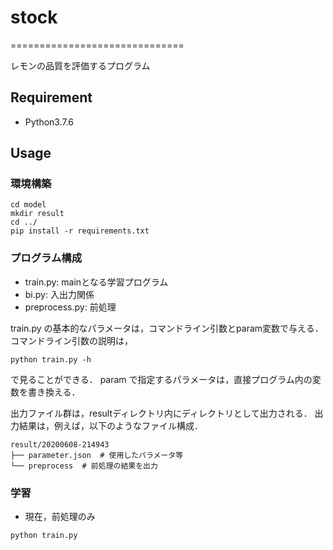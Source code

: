 # stock
==============================

レモンの品質を評価するプログラム

## Requirement
- Python3.7.6

## Usage
### 環境構築
```
cd model
mkdir result
cd ../
pip install -r requirements.txt
```

### プログラム構成

- train.py: mainとなる学習プログラム
- bi.py: 入出力関係
- preprocess.py: 前処理

train.py の基本的なパラメータは，コマンドライン引数とparam変数で与える．
コマンドライン引数の説明は，
```
python train.py -h
```
で見ることができる．
param で指定するパラメータは，直接プログラム内の変数を書き換える．

出力ファイル群は，resultディレクトリ内にディレクトリとして出力される．
出力結果は，例えば，以下のようなファイル構成．
```
result/20200608-214943
├── parameter.json  # 使用したパラメータ等
└── preprocess  # 前処理の結果を出力
```

### 学習
- 現在，前処理のみ
```
python train.py
```